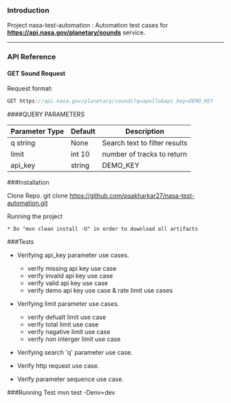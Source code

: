 
### Introduction
Project nasa-test-automation :  Automation test cases for **https://api.nasa.gov/planetary/sounds** service.
- - - -
### API Reference

#### **GET Sound Request** 

Request format:
```java
GET https://api.nasa.gov/planetary/sounds?q=apollo&api_key=DEMO_KEY

```

####QUERY PARAMETERS

Parameter Type| Default  | Description
------------- | ---------|------------
q	string    | None     |Search text to filter results
limit         | int 10   |number of tracks to return
api_key	      | string   |DEMO_KEY


###Installation

Clone Repo.
git clone https://github.com/psakharkar27/nasa-test-automation.git

Running the project

    * Do "mvn clean install -U" in order to download all artifacts

###Tests

 * Verifying api_key parameter use cases.
    * verify missing api key use case
    * verify invalid api key use case
    * verify valid api key use case
    * verify demo api key use case & rate limit use cases
 
 * Verifying limit parameter use cases.
    * verify defualt limit use case
    * verify total limit use case
    * verify nagative limit use case
    * verify non interger limit use case
    
 * Verifying search 'q' parameter use case.
 
 * Verify http request use case.
 
 * Verify parameter sequence use case.


###Running Test
mvn test -Denv=dev

